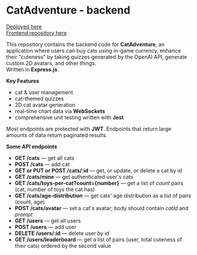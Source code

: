 # CatAdventure - backend
[Deployed here](www.google.com) \
[Frontend repository here](https://github.com/LauranDvd/cat-adventure-frontend)

This repository contains the backend code for **CatAdventure**, an application where users can buy cats using in-game currency, enhance their "cuteness" by taking quizzes generated by the OpenAI API, generate custom 2D avatars, and other things. \
Written in **Express.js**. 

**Key Features** 
* cat & user management
* cat-themed quizzes
* 2D cat avatar generation
* real-time chart data via **WebSockets**
* comprehensive unit testing written with **Jest**

Most endpoints are protected with **JWT**. Endpoints that return large amounts of data return paginated results. 

**Some API endpoints**
* **GET /cats** — get all cats
* **POST /cats** — add cat
* **GET or PUT or POST /cats/:id** — get, or update, or delete a cat by id
* **GET /cats/mine** — get authenticated user's cats
* **GET /cats/toys-per-cat?count={number}** — get a list of *count* pairs (cat, number of toys the cat has)
* **GET /cats/age-distribution** — get cats' age distribution as a list of pairs (count, age)
* **POST /cats/avatar** — set a cat's avatar; body should contain *catId* and *prompt*
* **GET /users** — get all users
* **POST /users** — add user
* **DELETE /users/:id** — delete user by id
* **GET /users/leaderboard** — get a list of pairs (user, total cuteness of their cats) ordered by the second value
